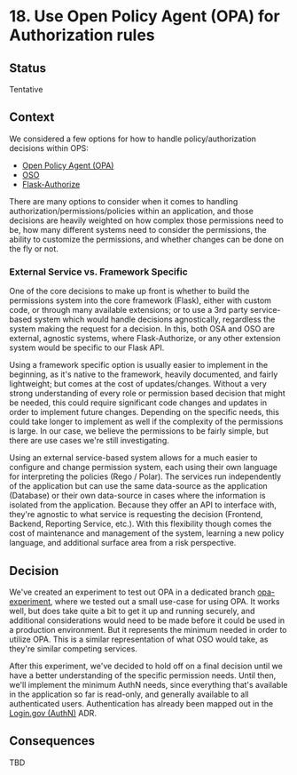 # 18. Use Open Policy Agent (OPA) for Authorization rules

## Status

Tentative

## Context

We considered a few options for how to handle policy/authorization decisions within OPS:

* [Open Policy Agent (OPA)](https://www.openpolicyagent.org/)
* [OSO](https://docs.osohq.com/index.html)
* [Flask-Authorize](https://flask-authorize.readthedocs.io/en/latest/)

There are many options to consider when it comes to handling authorization/permissions/policies within an application, and those decisions are heavily weighted on how complex those permissions need to be, how many different systems need to consider the permissions, the ability to customize the permissions, and whether changes can be done on the fly or not.

### External Service vs. Framework Specific

One of the core decisions to make up front is whether to build the permissions system into the core framework (Flask), either with custom code, or through many available extensions; or to use a 3rd party service-based system which would handle decisions agnostically, regardless the system making the request for a decision. In this, both OSA and OSO are external, agnostic systems, where Flask-Authorize, or any other extension system would be specific to our Flask API.

Using a framework specific option is usually easier to implement in the beginning, as it's native to the framework, heavily documented, and fairly lightweight; but comes at the cost of updates/changes. Without a very strong understanding of every role or permission based decision that might be needed, this could require significant code changes and updates in order to implement future changes. Depending on the specific needs, this could take longer to implement as well if the complexity of the permissions is large. In our case, we believe the permissions to be fairly simple, but there are use cases we're still investigating.

Using an external service-based system allows for a much easier to configure and change permission system, each using their own language for interpreting the policies (Rego / Polar). The services run independently of the application but can use the same data-source as the application (Database) or their own data-source in cases where the information is isolated from the application. Because they offer an API to interface with, they're agnostic to what service is requesting the decision (Frontend, Backend, Reporting Service, etc.). With this flexibility though comes the cost of maintenance and management of the system, learning a new policy language, and additional surface area from a risk perspective.

## Decision

We've created an experiment to test out OPA in a dedicated branch [opa-experiment](https://github.com/HHS/OPRE-OPS/tree/opa-experiment), where we tested out a small use-case for using OPA. It works well, but does take quite a bit to get it up and running securely, and additional considerations would need to be made before it could be used in a production environment. But it represents the minimum needed in order to utilize OPA. This is a similar representation of what OSO would take, as they're similar competing services.

After this experiment, we've decided to hold off on a final decision until we have a better understanding of the specific permission needs. Until then, we'll implement the minimum AuthN needs, since everything that's available in the application so far is read-only, and generally available to all authenticated users. Authentication has already been mapped out in the [Login.gov (AuthN)](./016-use-login.gov-for-authentication.md) ADR.

## Consequences

TBD
